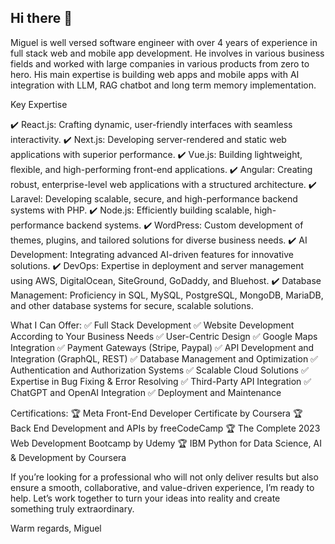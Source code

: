 ## Hi there 👋

Miguel is well versed software engineer with over 4 years of experience in full stack web and mobile app development.
He involves in various business fields and worked with large companies in various products from zero to hero.
His main expertise is building web apps and mobile apps with AI integration with LLM, RAG chatbot and long term memory implementation.

Key Expertise

✔️ React.js: Crafting dynamic, user-friendly interfaces with seamless interactivity.
✔️ Next.js: Developing server-rendered and static web applications with superior performance.
✔️ Vue.js: Building lightweight, flexible, and high-performing front-end applications.
✔️ Angular: Creating robust, enterprise-level web applications with a structured architecture.
✔️ Laravel: Developing scalable, secure, and high-performance backend systems with PHP.
✔️ Node.js: Efficiently building scalable, high-performance backend systems.
✔️ WordPress: Custom development of themes, plugins, and tailored solutions for diverse business needs.
✔️ AI Development: Integrating advanced AI-driven features for innovative solutions.
✔️ DevOps: Expertise in deployment and server management using AWS, DigitalOcean, SiteGround, GoDaddy, and Bluehost.
✔️ Database Management: Proficiency in SQL, MySQL, PostgreSQL, MongoDB, MariaDB, and other database systems for secure, scalable solutions.

What I Can Offer:
✅ Full Stack Development
✅ Website Development According to Your Business Needs
✅ User-Centric Design
✅ Google Maps Integration
✅ Payment Gateways (Stripe, Paypal)
✅ API Development and Integration (GraphQL, REST)
✅ Database Management and Optimization
✅ Authentication and Authorization Systems
✅ Scalable Cloud Solutions
✅ Expertise in Bug Fixing & Error Resolving
✅ Third-Party API Integration
✅ ChatGPT and OpenAI Integration
✅ Deployment and Maintenance

Certifications:
🏆 Meta Front-End Developer Certificate by Coursera
🏆 Back End Development and APIs by freeCodeCamp
🏆 The Complete 2023 Web Development Bootcamp by Udemy
🏆 IBM Python for Data Science, AI & Development by Coursera

If you’re looking for a professional who will not only deliver results but also ensure a smooth, collaborative, and value-driven experience, I’m ready to help. Let’s work together to turn your ideas into reality and create something truly extraordinary.

Warm regards,
Miguel
